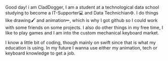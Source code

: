 Good day! i am CladDogger, I am a student at a technological data school studying to become a IT-Supporter💻 and Data Technichian⚙.
I do things like drawing🖌 and animation✏, which is why  I got github so I could work with some friends on some projects. 
I also do other things in my free time, I like to play games and I am into the custom mechanical keyboard market.

I know a little bit of coding, though mainly on swift since that is what my education is using. 
In my future I wanna use either my animation, tech or keyboard knowledge to get a job.
